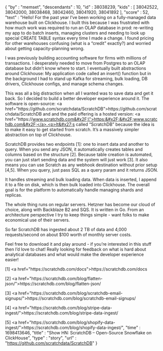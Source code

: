 {
  "by" : "memset",
  "descendants" : 10,
  "id" : 38038239,
  "kids" : [ 38042522, 38042000, 38038468, 38042460, 38041920, 38041892 ],
  "score" : 52,
  "text" : "Hello! For the past year I’ve been working on a fully-managed data warehouse built on Clickhouse. I built this because I was frustrated with how much work was required to run an OLAP database in prod: re-writing my app to do batch inserts, managing clusters and needing to look up special CREATE TABLE syntax every time I made a change. I found pricing for other warehouses confusing (what is a “credit” exactly?) and worried about getting capacity-planning wrong.<p>I was previously building accounting software for firms with millions of transactions. I desperately needed to move from Postgres to an OLAP database but didn’t know where to start. I eventually built abstractions around Clickhouse: My application code called an insert() function but in the background I had to stand up Kafka for streaming, bulk loading, DB drivers, Clickhouse configs, and manage schema changes.<p>This was all a big distraction when all I wanted was to save data and get it back. So I decided to build a better developer experience around it. The software is open-source: <a href=\"https:&#x2F;&#x2F;github.com&#x2F;scratchdata&#x2F;ScratchDB\">https:&#x2F;&#x2F;github.com&#x2F;scratchdata&#x2F;ScratchDB</a> and and the paid offering is a hosted version: <a href=\"https:&#x2F;&#x2F;www.scratchdb.com&#x2F;\">https:&#x2F;&#x2F;www.scratchdb.com&#x2F;</a>.<p>It&#x27;s called “ScratchDB” because the idea is to make it easy to get started from scratch. It’s a massively simpler abstraction on top of Clickhouse.<p>ScratchDB provides two endpoints [1]: one to insert data and another to query. When you send any JSON, it automatically creates tables and columns based on the structure [2]. Because table creation is automated, you can just start sending data and the system will just work [3]. It also means you can use Scratch as any webhook destination without prior setup [4,5]. When you query, just pass SQL as a query param and it returns JSON.<p>It handles streaming and bulk loading data. When data is inserted, I append it to a file on disk, which is then bulk loaded into Clickhouse. The overall goal is for the platform to automatically handle managing shards and replicas.<p>The whole thing runs on regular servers. Hetzner has become our cloud of choice, along with Backblaze B2 and SQS. It is written in Go. From an architecture perspective I try to keep things simple - want folks to make economical use of their servers.<p>So far ScratchDB has ingested about 2 TB of data and 4,000 requests&#x2F;second on about $100 worth of monthly server costs.<p>Feel free to download it and play around - if you’re interested in this stuff then I’d love to chat! Really looking for feedback on what is hard about analytical databases and what would make the developer experience easier!<p>[1] <a href=\"https:&#x2F;&#x2F;scratchdb.com&#x2F;docs\">https:&#x2F;&#x2F;scratchdb.com&#x2F;docs</a><p>[2] <a href=\"https:&#x2F;&#x2F;scratchdb.com&#x2F;blog&#x2F;flatten-json&#x2F;\">https:&#x2F;&#x2F;scratchdb.com&#x2F;blog&#x2F;flatten-json&#x2F;</a><p>[3] <a href=\"https:&#x2F;&#x2F;scratchdb.com&#x2F;blog&#x2F;scratchdb-email-signups&#x2F;\">https:&#x2F;&#x2F;scratchdb.com&#x2F;blog&#x2F;scratchdb-email-signups&#x2F;</a><p>[4] <a href=\"https:&#x2F;&#x2F;scratchdb.com&#x2F;blog&#x2F;stripe-data-ingest&#x2F;\">https:&#x2F;&#x2F;scratchdb.com&#x2F;blog&#x2F;stripe-data-ingest&#x2F;</a><p>[5] <a href=\"https:&#x2F;&#x2F;scratchdb.com&#x2F;blog&#x2F;shopify-data-ingest&#x2F;\">https:&#x2F;&#x2F;scratchdb.com&#x2F;blog&#x2F;shopify-data-ingest&#x2F;</a>",
  "time" : 1698413646,
  "title" : "Show HN: ScratchDB – Open-Source Snowflake on ClickHouse",
  "type" : "story",
  "url" : "https://github.com/scratchdata/ScratchDB"
}
